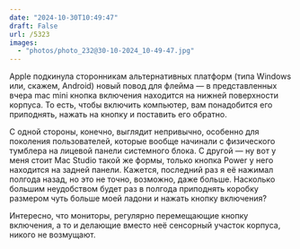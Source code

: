 ```yaml
---
date: "2024-10-30T10:49:47"
draft: False
url: /5323
images:
  - "photos/photo_232@30-10-2024_10-49-47.jpg"
---
```


Apple подкинула сторонникам альтернативных платформ (типа Windows или, скажем, Android) новый повод для флейма — в представленных вчера mac mini кнопка включения находится на нижней поверхности корпуса. То есть, чтобы включить компьютер, вам понадобится его приподнять, нажать на кнопку и поставить его обратно.

С одной стороны, конечно, выглядит непривычно, особенно для поколения пользователей, которые вообще начинали с физического тумблера на лицевой панели системного блока. С другой — ну вот у меня стоит Mac Studio такой же формы, только кнопка Power у него находится на задней панели. Кажется, последний раз я её нажимал полгода назад, но это не точно, возможно, даже больше. Насколько большим неудобством будет раз в полгода приподнять коробку размером чуть больше моей ладони и нажать кнопку включения?

Интересно, что мониторы, регулярно перемещающие кнопку включения, а то и делающие вместо неё сенсорный участок корпуса, никого не возмущают.
